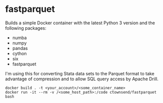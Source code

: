 # fastparquet
Builds a simple Docker container with the latest Python 3 version and the following packages:
- numba
- numpy
- pandas
- cython
- six
- fastparquet

I'm using this for converting Stata data sets to the Parquet format to take advantage of compression and to allow SQL query access by Apache Drill.

```{bash}
docker build . -t <your_account>/<some_container_name>
docker run -it --rm -v /<some_host_path>:/code ctownsend/fastparquet bash
```

